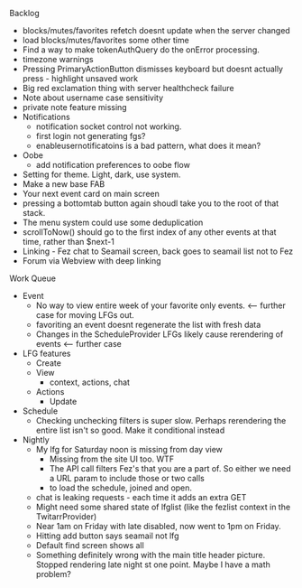 Backlog
* blocks/mutes/favorites refetch doesnt update when the server changed
* load blocks/mutes/favorites some other time
* Find a way to make tokenAuthQuery do the onError processing.
* timezone warnings
* Pressing PrimaryActionButton dismisses keyboard but doesnt actually press - highlight unsaved work
* Big red exclamation thing with server healthcheck failure
* Note about username case sensitivity
* private note feature missing
* Notifications
  * notification socket control not working.
  * first login not generating fgs?
  * enableusernotificatoins is a bad pattern, what does it mean?
* Oobe
  * add notification preferences to oobe flow
* Setting for theme. Light, dark, use system.
* Make a new base FAB
* Your next event card on main screen
* pressing a bottomtab button again shoudl take you to the root of that stack.
* The menu system could use some deduplication
* scrollToNow() should go to the first index of any other events at that time, rather than $next-1
* Linking - Fez chat to Seamail screen, back goes to seamail list not to Fez
* Forum via Webview with deep linking

Work Queue
* Event
  * No way to view entire week of your favorite only events. <-- further case for moving LFGs out.
  * favoriting an event doesnt regenerate the list with fresh data
  * Changes in the ScheduleProvider LFGs likely cause rerendering of events <-- further case 
* LFG features
  * Create
  * View
    * context, actions, chat
  * Actions
    * Update
* Schedule
  * Checking unchecking filters is super slow. Perhaps rerendering the entire list isn't so good. Make it conditional instead
* Nightly
  * My lfg for Saturday noon is missing from day view
    * Missing from the site UI too. WTF
    * The API call filters Fez's that you are a part of. So either we need a URL param to include those or two calls
    * to load the schedule, joined and open.
  * chat is leaking requests - each time it adds an extra GET
  * Might need some shared state of lfglist (like the fezlist context in the TwitarrProvider)
  * Near 1am on Friday with late disabled, now went to 1pm on Friday.
  * Hitting add button says seamail not lfg
  * Default find screen shows all
  * Something definitely wrong with the main title header picture. Stopped rendering late night st one point. Maybe I have a math problem?
